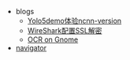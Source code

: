 -   blogs
    -   [Yolo5demo体验ncnn-version](blogs/Android-Yolo5.md)
    -   [WireShark配置SSL解密](blogs/WireShark_SSL_Decrypt.md)
    -   [OCR on Gnome](blogs/Gnome-OCR.md)
-   [navigator](nav.md)